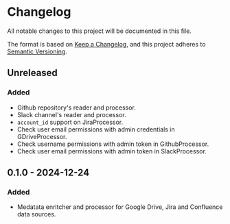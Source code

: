 # Changelog

All notable changes to this project will be documented in this file.

The format is based on [Keep a Changelog](https://keepachangelog.com/en/1.1.0/),
and this project adheres to [Semantic Versioning](https://semver.org/spec/v2.0.0.html).

## Unreleased

### Added

- Github repository's reader and processor.
- Slack channel's reader and processor.
- `account_id` support on JiraProcessor.
- Check user email permissions with admin credentials in GDriveProcessor.
- Check username permissions with admin token in GithubProcessor.
- Check user email permissions with admin token in SlackProcessor.

## 0.1.0 - 2024-12-24

### Added

- Medatata enritcher and processor for Google Drive, Jira and Confluence data sources.
